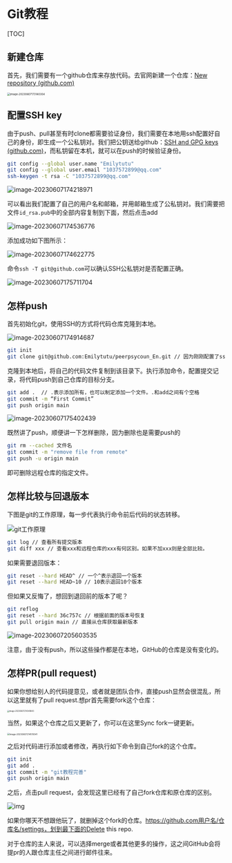 # Git教程

[TOC]

## 新建仓库

首先，我们需要有一个github仓库来存放代码。去官网新建一个仓库：[New repository (github.com)](https://github.com/new)

<img src="./git%E6%95%99%E7%A8%8B.assets/image-20230607173140304.png" alt="image-20230607173140304" style="zoom: 43%;" />

## 配置SSH key

由于push、pull甚至有时clone都需要验证身份，我们需要在本地用ssh配置好自己的身份，即生成一个公私钥对。我们把公钥送给github：[SSH and GPG keys (github.com)](https://github.com/settings/keys)，而私钥留在本机，就可以在push的时候验证身份。

```bash
git config --global user.name "Emilytutu"
git config --global user.email "1037572899@qq.com"
ssh-keygen -t rsa -C "1037572899@qq.com"
```

![image-20230607174218971](./git%E6%95%99%E7%A8%8B.assets/image-20230607174218971.png)

可以看出我们配置了自己的用户名和邮箱，并用邮箱生成了公私钥对。我们需要把文件`id_rsa.pub`中的全部内容复制到下面，然后点击add

![image-20230607174536776](./git%E6%95%99%E7%A8%8B.assets/image-20230607174536776.png)

添加成功如下图所示：

![image-20230607174622775](./git%E6%95%99%E7%A8%8B.assets/image-20230607174622775.png)

命令`ssh -T git@github.com`可以确认SSH公私钥对是否配置正确。

![image-20230607175711704](./git%E6%95%99%E7%A8%8B.assets/image-20230607175711704.png)

## 怎样push

首先初始化git，使用SSH的方式将代码仓库克隆到本地。

![image-20230607174914687](./git%E6%95%99%E7%A8%8B.assets/image-20230607174914687.png)

```bash
git init
git clone git@github.com:Emilytutu/peerpsycoun_En.git // 因为刚刚配置了ssh，所以克隆的时候也一定要选择ssh模式
```

克隆到本地后，将自己的代码文件复制到该目录下。执行添加命令，配置提交记录，将代码push到自己仓库的目标分支。

```bash
git add .  // .表示添加所有，也可以制定添加一个文件。.和add之间有个空格
git commit -m “First Commit”
git push origin main
```

![image-20230607175402439](./git%E6%95%99%E7%A8%8B.assets/image-20230607175402439.png)

既然讲了push，顺便讲一下怎样删除，因为删除也是需要push的

```bash
git rm --cached 文件名
git commit -m "remove file from remote"
git push -u origin main
```

即可删除远程仓库的指定文件。

## 怎样比较与回退版本

下图是git的工作原理，每一步代表执行命令前后代码的状态转移。

![git工作原理](./git%E6%95%99%E7%A8%8B.assets/v2-3bc9d5f2c49a713c776e69676d7d56c5_720w.png)

```bash
git log // 查看所有提交版本
git diff xxx // 查看xxx和远程仓库的xxx有何区别。如果不加xxx则是全部比较。
```

如果需要退回版本：

```bash
git reset --hard HEAD^ // 一个^表示退回一个版本
git reset --hard HEAD~10 // 10表示退回10个版本
```

但如果又反悔了，想回到退回前的版本了呢？

```bash
git reflog
git reset --hard 36c757c // 根据前面的版本号恢复
git pull origin main // 直接从仓库获取最新版本
```

![image-20230607205603535](./git%E6%95%99%E7%A8%8B.assets/image-20230607205603535.png)

注意，由于没有push，所以这些操作都是在本地，GitHub的仓库是没有变化的。

## 怎样PR(pull request)

如果你想给别人的代码提意见，或者就是团队合作，直接push显然会很混乱，所以这里就有了pull request.想pr首先需要fork这个仓库：

<img src="git教程.assets/image-20230607214349643.png" alt="image-20230607214349643" style="zoom:30%;" />

当然，如果这个仓库之后又更新了，你可以在这里Sync fork一键更新。

<img src="git教程.assets/image-20230607214519341.png" alt="image-20230607214519341" style="zoom:35%;" />

之后对代码进行添加或者修改，再执行如下命令到自己fork的这个仓库。

```bash
git init
git add .
git commit -m "git教程完善"
git push origin main
```

之后，点击pull request，会发现这里已经有了自己fork仓库和原仓库的区别。

![img](./git%E6%95%99%E7%A8%8B.assets/624DM1CWT%5BB17$8@HTT%5B%7BNX.png)

如果你哪天不想跟他玩了，就删掉这个fork的仓库。https://github.com用户名/仓库名/settings，划到最下面的Delete this repo.

对于仓库的主人来说，可以选择merge或者其他更多的操作，这之间GitHub会将提pr的人跟仓库主任之间进行邮件往来。

